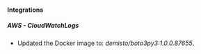 
#### Integrations

##### AWS - CloudWatchLogs

- Updated the Docker image to: *demisto/boto3py3:1.0.0.87655*.
